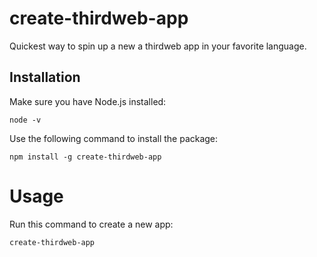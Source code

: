 # create-thirdweb-app

Quickest way to spin up a new a thirdweb app in your favorite language.

## Installation

Make sure you have Node.js installed:

```
node -v
```

Use the following command to install the package:

```
npm install -g create-thirdweb-app
```

# Usage

Run this command to create a new app:

```
create-thirdweb-app
```
